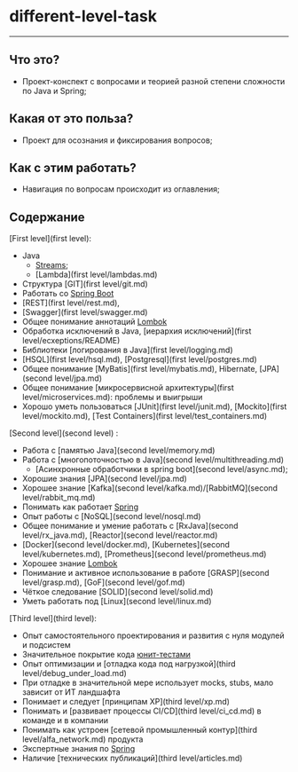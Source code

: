 # different-level-task
***
## Что это?
* Проект-конспект с вопросами и теорией разной степени сложности по Java и Spring;

## Какая от это польза?
* Проект для осознания и фиксирования вопросов;

## Как с этим работать?
* Навигация по вопросам происходит из оглавления;

## Содержание

[First level](first level):
- Java 
  - [Streams](first%20level/streams/README.md);
  - [Lambda](first level/lambdas.md)
- Структура [GIT](first level/git.md)
- Работать со [Spring Boot](common/spring.md)
- [REST](first level/rest.md), 
- [Swagger](first level/swagger.md)
- Общее понимание аннотаций [Lombok](common/lombok.md)
- Обработка исключений в Java, [иерархия исключений](first level/ecxeptions/README)
- Библиотеки [логирования в Java](first level/logging.md)
- [HSQL](first level/hsql.md), [Postgresql](first level/postgres.md)
- Общее понимание [MyBatis](first level/mybatis.md), Hibernate, [JPA](second level/jpa.md)
- Общее понимание [микросервисной архитектуры](first level/microservices.md): проблемы и выигрыши
- Хорошо уметь пользоваться [JUnit](first level/junit.md), [Mockito](first level/mockito.md), [Test Containers](first level/test_containers.md)

[Second level](second level) :
- Работа с [памятью Java](second level/memory.md)
- Работа с [многопоточностью в Java](second level/multithreading.md)
    - [Асинхронные обработчики в spring boot](second level/async.md);
- Хорошие знания [JPA](second level/jpa.md)
- Хорошее знание [Kafka](second level/kafka.md)/[RabbitMQ](second level/rabbit_mq.md)
- Понимать как работает [Spring](common/spring.md)
- Опыт работы с [NoSQL](second level/nosql.md)
- Общее понимание и умение работать с [RxJava](second level/rx_java.md), [Reactor](second level/reactor.md)
- [Docker](second level/docker.md), [Kubernetes](second level/kubernetes.md), [Prometheus](second level/prometheus.md)
- Хорошее знание [Lombok](common/lombok.md)
- Понимание и активное использование в работе [GRASP](second level/grasp.md), [GoF](second level/gof.md)
- Чёткое следование [SOLID](second level/solid.md)
- Уметь работать под [Linux](second level/linux.md)

[Third level](third level):
- Опыт самостоятельного проектирования и развития с нуля модулей и подсистем
- Значительное покрытие кода [юнит-тестами](common/ut.md)
- Опыт оптимизации и [отладка кода под нагрузкой](third level/debug_under_load.md)
- При отладке в значительной мере использует mocks, stubs, мало зависит от ИТ ландшафта
- Понимает и следует [принципам XP](third level/xp.md)
- Понимать и [развивает процессы CI/CD](third level/ci_cd.md) в команде и в компании
- Понимать как устроен [сетевой промышленный контур](third level/alfa_network.md) продукта
- Экспертные знания по [Spring](common/spring.md)
- Наличие [технических публикаций](third level/articles.md)